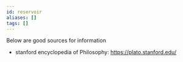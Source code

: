 ```yaml
---
id: reservoir
aliases: []
tags: []
---
```


Below are good sources for information

- stanford encyclopedia of Philosophy: https://plato.stanford.edu/ 

